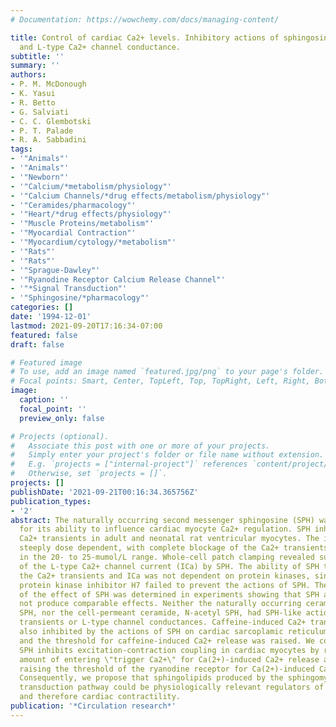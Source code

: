 ```yaml
---
# Documentation: https://wowchemy.com/docs/managing-content/

title: Control of cardiac Ca2+ levels. Inhibitory actions of sphingosine on Ca2+ transients
  and L-type Ca2+ channel conductance.
subtitle: ''
summary: ''
authors:
- P. M. McDonough
- K. Yasui
- R. Betto
- G. Salviati
- C. C. Glembotski
- P. T. Palade
- R. A. Sabbadini
tags:
- '"Animals"'
- '"Animals"'
- '"Newborn"'
- '"Calcium/*metabolism/physiology"'
- '"Calcium Channels/*drug effects/metabolism/physiology"'
- '"Ceramides/pharmacology"'
- '"Heart/*drug effects/physiology"'
- '"Muscle Proteins/metabolism"'
- '"Myocardial Contraction"'
- '"Myocardium/cytology/*metabolism"'
- '"Rats"'
- '"Rats"'
- '"Sprague-Dawley"'
- '"Ryanodine Receptor Calcium Release Channel"'
- '"*Signal Transduction"'
- '"Sphingosine/*pharmacology"'
categories: []
date: '1994-12-01'
lastmod: 2021-09-20T17:16:34-07:00
featured: false
draft: false

# Featured image
# To use, add an image named `featured.jpg/png` to your page's folder.
# Focal points: Smart, Center, TopLeft, Top, TopRight, Left, Right, BottomLeft, Bottom, BottomRight.
image:
  caption: ''
  focal_point: ''
  preview_only: false

# Projects (optional).
#   Associate this post with one or more of your projects.
#   Simply enter your project's folder or file name without extension.
#   E.g. `projects = ["internal-project"]` references `content/project/deep-learning/index.md`.
#   Otherwise, set `projects = []`.
projects: []
publishDate: '2021-09-21T00:16:34.365756Z'
publication_types:
- '2'
abstract: The naturally occurring second messenger sphingosine (SPH) was examined
  for its ability to influence cardiac myocyte Ca2+ regulation. SPH inhibited intracellular
  Ca2+ transients in adult and neonatal rat ventricular myocytes. The inhibition was
  steeply dose dependent, with complete blockage of the Ca2+ transients occurring
  in the 20- to 25-mumol/L range. Whole-cell patch clamping revealed substantial inhibition
  of the L-type Ca2+ channel current (ICa) by SPH. The ability of SPH to block both
  the Ca2+ transients and ICa was not dependent on protein kinases, since the general
  protein kinase inhibitor H7 failed to prevent the actions of SPH. The specificity
  of the effect of SPH was determined in experiments showing that SPH analogues did
  not produce comparable effects. Neither the naturally occurring ceramide, N-stearoyl
  SPH, nor the cell-permeant ceramide, N-acetyl SPH, had SPH-like actions on the Ca2+
  transients or L-type channel conductances. Caffeine-induced Ca2+ transients were
  also inhibited by the actions of SPH on cardiac sarcoplamic reticulum Ca2+ release,
  and the threshold for caffeine-induced Ca2+ release was raised. We conclude that
  SPH inhibits excitation-contraction coupling in cardiac myocytes by reducing the
  amount of entering \"trigger Ca2+\" for Ca(2+)-induced Ca2+ release and by simultaneously
  raising the threshold of the ryanodine receptor for Ca(2+)-induced Ca2+ release.
  Consequently, we propose that sphingolipids produced by the sphingomyelin signal
  transduction pathway could be physiologically relevant regulators of cardiac [Ca2+]i
  and therefore cardiac contractility.
publication: '*Circulation research*'
---
```


